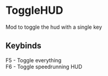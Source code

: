 # ToggleHUD
Mod to toggle the hud with a single key
## Keybinds
F5 - Toggle everything  
F6 - Toggle speedrunning HUD

